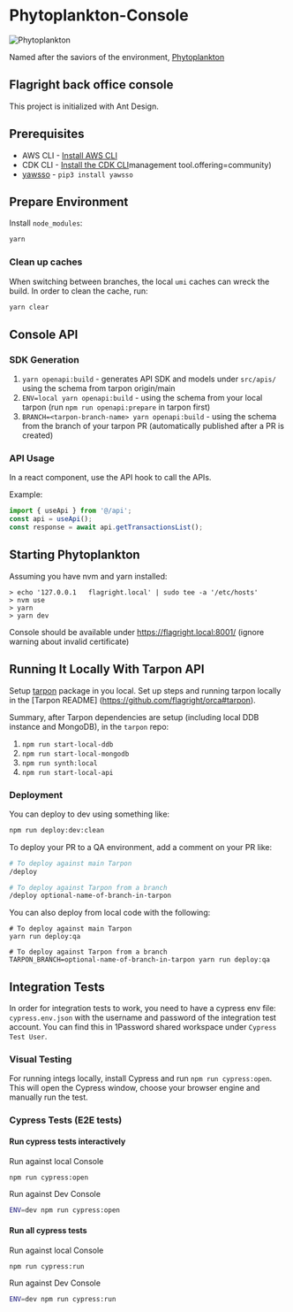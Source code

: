 # Phytoplankton-Console

![Phytoplankton](https://github.com/flagright/phytoplankton-console/blob/main/phytoplankton.jpeg)

Named after the saviors of the environment, [Phytoplankton](https://www.youtube.com/watch?v=fS422O4SLc4)

## Flagright back office console

This project is initialized with Ant Design.

## Prerequisites

- AWS CLI - [Install AWS CLI](https://aws.amazon.com/cli/)
- CDK CLI - [Install the CDK CLI](https://docs.aws.amazon.com/cdk/v2/guide/cli.html)management tool.offering=community)
- [yawsso](https://github.com/victorskl/yawsso) - `pip3 install yawsso`

## Prepare Environment

Install `node_modules`:

```bash
yarn
```

### Clean up caches

When switching between branches, the local `umi` caches can wreck the build. In order to clean the cache, run:

```bash
yarn clear
```

## Console API

### SDK Generation

1. `yarn openapi:build` - generates API SDK and models under `src/apis/` using the schema from tarpon origin/main
2. `ENV=local yarn openapi:build` - using the schema from your local tarpon (run `npm run openapi:prepare` in tarpon first)
3. `BRANCH=<tarpon-branch-name> yarn openapi:build` - using the schema from the branch of your tarpon PR (automatically published after a PR is created)

### API Usage

In a react component, use the API hook to call the APIs.

Example:

```typescript
import { useApi } from '@/api';
const api = useApi();
const response = await api.getTransactionsList();
```

## Starting Phytoplankton

Assuming you have nvm and yarn installed:

```
> echo '127.0.0.1   flagright.local' | sudo tee -a '/etc/hosts'
> nvm use
> yarn
> yarn dev
```

Console should be available under https://flagright.local:8001/ (ignore warning about invalid certificate)

## Running It Locally With Tarpon API

Setup [tarpon](https://github.com/flagright/orca) package in you local. Set up steps and running tarpon locally in the [Tarpon README] (https://github.com/flagright/orca#tarpon).

Summary, after Tarpon dependencies are setup (including local DDB instance and MongoDB), in the `tarpon` repo:

1. `npm run start-local-ddb`
2. `npm run start-local-mongodb`
3. `npm run synth:local`
4. `npm run start-local-api`

### Deployment

You can deploy to dev using something like:

```bash
npm run deploy:dev:clean
```

To deploy your PR to a QA environment, add a comment on your PR like:

```bash
# To deploy against main Tarpon
/deploy

# To deploy against Tarpon from a branch
/deploy optional-name-of-branch-in-tarpon
```

You can also deploy from local code with the following:

```
# To deploy against main Tarpon
yarn run deploy:qa

# To deploy against Tarpon from a branch
TARPON_BRANCH=optional-name-of-branch-in-tarpon yarn run deploy:qa
```

## Integration Tests

In order for integration tests to work, you need to have a cypress env file: `cypress.env.json` with the username and password of the integration test account. You can find this in 1Password shared workspace under `Cypress Test User`.

### Visual Testing

For running integs locally, install Cypress and run `npm run cypress:open`. This will open the Cypress window, choose your browser engine and manually run the test.

### Cypress Tests (E2E tests)

#### Run cypress tests interactively

Run against local Console

```bash
npm run cypress:open
```

Run against Dev Console

```bash
ENV=dev npm run cypress:open
```

#### Run all cypress tests

Run against local Console

```bash
npm run cypress:run
```

Run against Dev Console

```bash
ENV=dev npm run cypress:run
```
